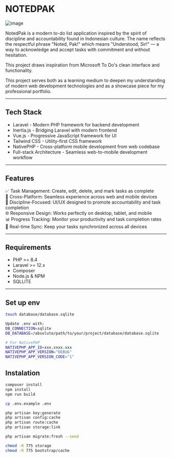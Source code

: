 # NOTEDPAK

![image](https://github.com/user-attachments/assets/6d56b119-c986-47c7-a3b4-f091fc5cbfd1)

NotedPak is a modern to-do list application inspired by the spirit of discipline and accountability found in Indonesian culture. The name reflects the respectful phrase "Noted, Pak!" which means "Understood, Sir!" — a way to acknowledge and accept tasks with commitment and without hesitation.

This project draws inspiration from Microsoft To Do's clean interface and functionality.

This project serves both as a learning medium to deepen my understanding of modern web development technologies and as a showcase piece for my professional portfolio.

---

## Tech Stack

- Laravel - Modern PHP framework for backend development
- Inertia.js - Bridging Laravel with modern frontend
- Vue.js - Progressive JavaScript framework for UI
- Tailwind CSS - Utility-first CSS framework
- NativePHP - Cross-platform mobile development from web codebase
- Full-stack Architecture - Seamless web-to-mobile development workflow

---

## Features

✅ Task Management: Create, edit, delete, and mark tasks as complete  
📱 Cross-Platform: Seamless experience across web and mobile devices  
🎯 Discipline-Focused: UI/UX designed to promote accountability and task completion  
🌐 Responsive Design: Works perfectly on desktop, tablet, and mobile  
📊 Progress Tracking: Monitor your productivity and task completion rates  
🔄 Real-time Sync: Keep your tasks synchronized across all devices

---

## Requirements

- PHP >= 8.4
- Laravel >= 12.x
- Composer
- Node.js & NPM
- SQLLITE

---

## Set up env

```bash
touch database/database.sqlite

Update .env with:
DB_CONNECTION=sqlite
DB_DATABASE=/absolute/path/to/your/project/database/database.sqlite

# For NativePHP
NATIVEPHP_APP_ID=xxx.xxxx.xxx
NATIVEPHP_APP_VERSION="DEBUG"
NATIVEPHP_APP_VERSION_CODE="1"

```

## Instalation

```bash
composer install
npm install
npm run build

cp .env.example .env

php artisan key:generate
php artisan config:cache
php artisan route:cache
php artisan storage:link

php artisan migrate:fresh --seed

chmod -R 775 storage
chmod -R 775 bootstrap/cache
```
